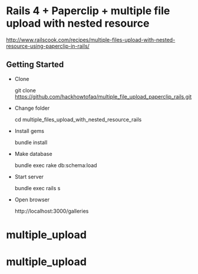 # Rails 4 + Paperclip + multiple file upload with nested resource 

http://www.railscook.com/recipes/multiple-files-upload-with-nested-resource-using-paperclip-in-rails/

## Getting Started

* Clone 

    git clone https://github.com/hackhowtofaq/multiple_file_upload_paperclip_rails.git 

* Change folder

    cd multiple_files_upload_with_nested_resource_rails

* Install gems

    bundle install

* Make database

    bundle exec rake db:schema:load

* Start server

    bundle exec rails s

* Open browser

    http://localhost:3000/galleries

# multiple_upload
# multiple_upload
